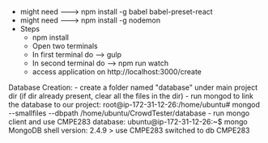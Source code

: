 - might need  ---> npm install -g babel babel-preset-react
- might need ---> npm install -g nodemon
- Steps
    - npm install
    - Open two terminals
    - In first terminal do --> gulp
    - In second terminal do -->  npm run watch
    - access application on http://localhost:3000/create

Database Creation: 
    - create a folder named "database" under main project dir (if dir already present, clear all the files in the dir)
    - run mongod to link the database to our project:
      root@ip-172-31-12-26:/home/ubuntu# mongod --smallfiles --dbpath /home/ubuntu/CrowdTester/database
    - run mongo client and use CMPE283 database: 
       ubuntu@ip-172-31-12-26:~$ mongo
       MongoDB shell version: 2.4.9
      > use CMPE283
        switched to db CMPE283


